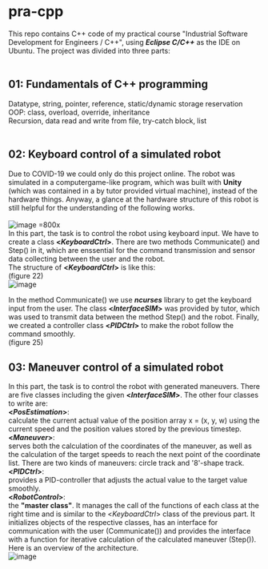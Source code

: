 # pra-cpp
This repo contains C++ code of my practical course "Industrial Software Development for Engineers / C++", using ***Eclipse C/C++*** as the IDE on Ubuntu. The project was divided into three parts:<br>
<br>
## 01: Fundamentals of C++ programming<br>
  Datatype, string, pointer, reference, static/dynamic storage reservation <br>
  OOP: class, overload, override, inheritance<br>
  Recursion, data read and write from file, try-catch block, list<br>
  <br>
## 02: Keyboard control of a simulated robot<br>
  Due to COVID-19 we could only do this project online. The robot was simulated in a computergame-like program, which was built with **Unity** (which was contained in a by tutor provided virtual machine), instead of the hardware things. Anyway, a glance at the hardware structure of this robot is still helpful for the understanding of the following works.<br>
  <br>
  ![image](https://user-images.githubusercontent.com/83095045/162421539-3cc86576-c34f-471c-9716-44b2f6b3e84a.png) =800x
  <br>
  In this part, the task is to control the robot using keyboard input. We have to create a class **<*KeyboardCtrl*>**. There are two methods Communicate() and Step() in it, which are enssential for the command transmission and sensor data collecting between the user and the robot.<br>
  The structure of **<*KeyboardCtrl*>** is like this:<br>
  (figure 22)<br>
  ![image](https://user-images.githubusercontent.com/83095045/162405406-44c33c7c-c8fd-4f83-9266-2fa610b8b898.png)<br>

In the method Communicate() we use ***ncurses*** library to get the keyboard input from the user. The class **<*InterfaceSIM*>** was provided by tutor, which was used to transmit data between the method Step() and the robot. Finally, we created a controller class **<*PIDCtrl*>** to make the robot follow the command smoothly.<br>
  (figure 25)
<br>
## 03: Maneuver control of a simulated robot<br>
  In this part, the task is to control the robot with generated maneuvers. There are five classes including the given **<*InterfaceSIM*>**. The other four classes to write are:
  <br>**<*PosEstimation*>**:<br>
  calculate the current actual value of the position array x = (x, y, w) using the current speed and the position values stored by the previous timestep.
  <br>**<*Maneuver*>**:<br>
  serves both the calculation of the coordinates of the maneuver, as well as the calculation of the target speeds to reach the next point of the coordinate list. There are two kinds of maneuvers: circle track and '8'-shape track.
  <br>**<*PIDCtrl*>**:<br>
  provides a PID-controller that adjusts the actual value to the target value smoothly.
  <br>**<*RobotControl*>**:<br>
  the **"master class"**. It manages the call of the functions of each class at the right time and is similar to the <*KeyboardCtrl*> class of the previous part. It initializes objects of the respective classes, has an interface for communication with the user (Communicate()) and provides the interface with a function for iterative calculation of the calculated maneuver (Step()).
  <br>Here is an overview of the architecture.<br>
  ![image](https://user-images.githubusercontent.com/83095045/162412064-659f132d-6b20-48e9-9c94-84003229d2ec.png)

  
  
